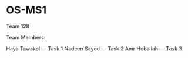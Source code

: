 # OS-MS1

Team 128

Team Members:

Haya Tawakol — Task 1
Nadeen Sayed — Task 2
Amr Hoballah — Task 3

